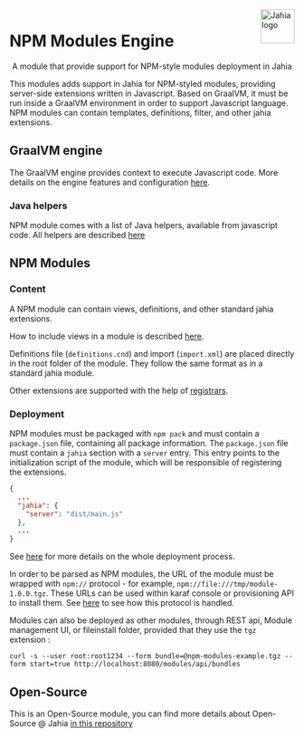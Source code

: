 <!--
    Template for Readmes, see alternatives/examples here: https://github.com/matiassingers/awesome-readme
-->

<!--
    Badges provides a quick glance at the state of the repository and pointers to external resources.
    More can be generated from here: https://shields.io/
-->

<a href="https://www.jahia.com/">
    <img src="https://www.jahia.com/modules/jahiacom-templates/images/jahia-3x.png" alt="Jahia logo" title="Jahia" align="right" height="60" />
</a>

NPM Modules Engine
======================

<p align="center">A module that provide support for NPM-style modules deployment in Jahia</p>

<p align="left">This modules adds support in Jahia for NPM-styled modules, providing server-side extensions written in Javascript. 
Based on GraalVM, it must be run inside a GraalVM environment in order to support Javascript language. NPM modules can contain templates, 
definitions, filter, and other jahia extensions.
</p>

## GraalVM engine

The GraalVM engine provides context to execute Javascript code. More details on the engine features and configuration [here](./src/main/java/org/jahia/modules/npm/modules/engine/jsengine/README.md).

### Java helpers

NPM module comes with a list of Java helpers, available from javascript code. All helpers are described [here](./src/main/java/org/jahia/modules/npm/modules/engine/helpers/README.md)

## NPM Modules

### Content

A NPM module can contain views, definitions, and other standard jahia extensions. 

How to include views in a module is described [here](./src/main/java/org/jahia/modules/npm/modules/engine/views/README.md).

Definitions file (`definitions.cnd`) and import (`import.xml`) are placed directly in the root folder of the module.
They follow the same format as in a standard jahia module.

Other extensions are supported with the help of [registrars](./src/main/java/org/jahia/modules/npm/modules/engine/registrars/README.md).

### Deployment

NPM modules must be packaged with `npm pack` and must contain a `package.json` file, containing all package information. 
The `package.json` file must contain a `jahia` section with a `server` entry. This entry points to the initialization script of the module, which will be responsible of registering the extensions.

```json
{
  ...
  "jahia": {
    "server": "dist/main.js"
  },
  ...
}
```

See [here](./src/main/java/org/jahia/modules/npm/modules/engine/jsengine/README.md#module-registration) for more details on the whole deployment process. 

In order to be parsed as NPM modules, the URL of the module must be wrapped with `npm://` protocol - for example, `npm://file:///tmp/module-1.0.0.tgz`. 
These URLs can be used within karaf console or provisioning API to install them.
See [here](./src/main/java/org/jahia/modules/npm/modules/engine/npmhandler/README.md) to see how this protocol is handled.

Modules can also be deployed as other modules, through REST api, Module management UI, or fileinstall folder, provided that they use the `tgz` extension :

```shell
curl -s --user root:root1234 --form bundle=@npm-modules-example.tgz --form start=true http://localhost:8080/modules/api/bundles
```

## Open-Source

This is an Open-Source module, you can find more details about Open-Source @ Jahia [in this repository](https://github.com/Jahia/open-source)